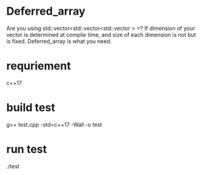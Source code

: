 # Deferred_array
Are you using std::vector<std::vector<std::vector<int > > >? 
If dimension of your vector is determined at complie time, and size of each dimension is not but is fixed. 
Deferred_array is what you need.

# requriement
c++17

# build test
g++ test.cpp -std=c++17 -Wall -o test

# run test
./test
